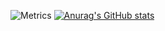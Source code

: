 ![Metrics](https://metrics.lecoq.io/yasina2020?template=classic&isocalendar=1&introduction=1&base=header%2C%20activity%2C%20community%2C%20repositories%2C%20metadata&base.indepth=false&base.hireable=false&base.skip=false&isocalendar=false&isocalendar.duration=half-year&introduction=false&introduction.title=false&config.timezone=Asia%2FShanghai)
[![Anurag's GitHub stats](https://github-readme-stats.vercel.app/api?username=yasina2020)](https://github.com/anuraghazra/github-readme-stats)
